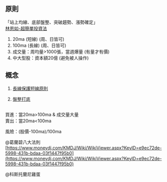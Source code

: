 ## 原則

「站上均線、底部盤整、突破趨勢、漲勢確定」  
[林恩如-超簡單投資法]([https://enrumoney.net/新手必學-超簡單投資法](https://enrumoney.net/%E6%96%B0%E6%89%8B%E5%BF%85%E5%AD%B8-%E8%B6%85%E7%B0%A1%E5%96%AE%E6%8A%95%E8%B3%87%E6%B3%95)：5-選股必備的四大法寶/)


1. 20ma  (短線) (周、日皆可)
2. 100ma  (長線) (周、日皆可)
3. 成交量：周均量>1000張，當週爆量 (有量才有價)
4. 中大型股：資本額20億  (避免被人操作)


 
## 概念
1. [長線保護短線原則](http://m.udn.com/xhtml/HistoryArt?articleid=4414391)  
  
2. [盤整打底](https://ctee.com.tw/news/stock/121151.html)  
  
## 

  
買進：當20ma>100ma & 成交量大量  
賣出：當20ma<100ma  
  
風險：(股價-100ma)/100ma  
  
@葛蘭碧八大法則  
[https://www.moneydj.com/KMDJ/Wiki/WikiViewer.aspx?KeyID=e9ec72de-5998-431b-bdaa-03f1447f95b0](https://www.moneydj.com/KMDJ/Wiki/WikiViewer.aspx?KeyID=e9ec72de-5998-431b-bdaa-03f1447f95b0)  
  
  
@科斯托蘭尼雞蛋
<!--stackedit_data:
eyJoaXN0b3J5IjpbLTk0MDc3ODM3MV19
-->